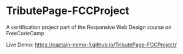 # TributePage-FCCProject
A certification project part of the Responsive Web Design course on FreeCodeCamp

Live Demo: https://captain-nemo-1.github.io/TributePage-FCCProject/